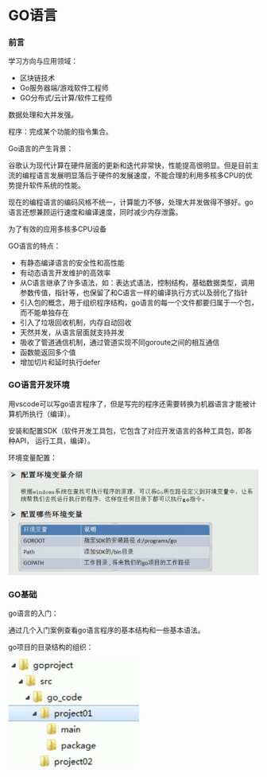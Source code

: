 # GO语言

### 前言

学习方向与应用领域：

- 区块链技术
- Go服务器端/游戏软件工程师
- GO分布式/云计算/软件工程师

数据处理和大并发强。

程序：完成某个功能的指令集合。

Go语言的产生背景：

谷歌认为现代计算在硬件层面的更新和迭代非常快，性能提高很明显。但是目前主流的编程语言发展明显落后于硬件的发展速度，不能合理的利用多核多CPU的优势提升软件系统的性能。

现在的编程语言的编码风格不统一，计算能力不够，处理大并发做得不够好。go语言还想兼顾运行速度和编译速度，同时减少内存泄露。

为了有效的应用多核多CPU设备

GO语言的特点：

- 有静态编译语言的安全性和高性能
- 有动态语言开发维护的高效率
- 从C语言继承了许多语法，如：表达式语法，控制结构，基础数据类型，调用参数传值，指针等，也保留了和C语言一样的编译执行方式以及弱化了指针
- 引入包的概念，用于组织程序结构，go语言的每一个文件都要归属于一个包，而不能单独存在
- 引入了垃圾回收机制，内存自动回收
- 天然并发，从语言层面就支持并发
- 吸收了管道通信机制，通过管道实现不同goroute之间的相互通信
- 函数能返回多个值
- 增加切片和延时执行defer





### GO语言开发环境

用vscode可以写go语言程序了，但是写完的程序还需要转换为机器语言才能被计算机所执行（编译）。

安装和配置SDK（软件开发工具包，它包含了对应开发语言的各种工具包，即各种API， 运行工具，编译）。



环境变量配置：

![image-20210806220852528](.\typora-user-images\image-20210806220852528.png)





### GO基础

go语言的入门：

通过几个入门案例查看go语言程序的基本结构和一些基本语法。



go项目的目录结构的组织：

![image-20210806222608555](.\typora-user-images\image-20210806222608555.png)

